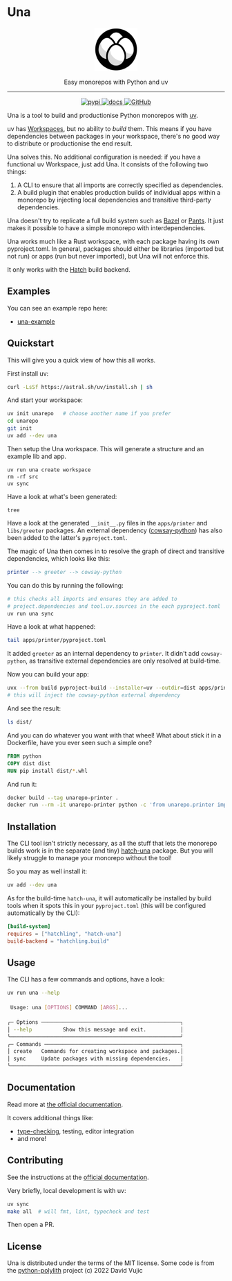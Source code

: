 # Una

<div align="center">
  <img src="https://raw.githubusercontent.com/carderne/una/main/docs/assets/logo.svg" alt="Una logo" width="100" role="img">
  <p>Easy monorepos with Python and uv</p>
</div>

----
<div align="center">

<a href="https://pypi.org/project/una/">
<img alt="pypi" src="https://img.shields.io/pypi/v/una.svg?logo=pypi&label=PyPI&logoColor=gold">
</a>
<a href="https://una.rdrn.me/">
<img alt="docs" src="https://img.shields.io/badge/Docs-gray?logo=materialformkdocs&logoColor=white">
</a>
<a href="https://github.com/carderne/una">
<img alt="GitHub" src="https://img.shields.io/badge/GitHub-una-blue?logo=github">
</a>

</div>

Una is a tool to build and productionise Python monorepos with [uv](https://docs.astral.sh/uv/).

uv has [Workspaces](https://docs.astral.sh/uv/concepts/workspaces/), but no ability to _build_ them.
This means if you have dependencies between packages in your workspace, there's no good way to distribute or productionise the end result.

Una solves this.
No additional configuration is needed: if you have a functional uv Workspace, just add Una.
It consists of the following two things:

1. A CLI to ensure that all imports are correctly specified as dependencies.
2. A build plugin that enables production builds of individual apps within a monorepo by injecting local dependencies and transitive third-party dependencies.

Una doesn't try to replicate a full build system such as [Bazel](https://bazel.build/) or
[Pants](https://www.pantsbuild.org/).
It just makes it possible to have a simple monorepo with interdependencies.

Una works much like a Rust workspace, with each package having its own pyproject.toml.
In general, packages should either be libraries (imported but not run) or apps (run but never imported), but Una will not enforce this.

It only works with the [Hatch](https://hatch.pypa.io) build backend.

## Examples
You can see an example repo here:

- [una-example](https://github.com/carderne/una-example)

## Quickstart
This will give you a quick view of how this all works.

First install uv:
```bash
curl -LsSf https://astral.sh/uv/install.sh | sh
```

And start your workspace:
```bash
uv init unarepo   # choose another name if you prefer
cd unarepo
git init
uv add --dev una
```

Then setup the Una workspace. This will generate a structure and an example lib and app.
```
uv run una create workspace
rm -rf src
uv sync
```

Have a look at what's been generated:
```
tree
```

Have a look at the generated `__init__.py` files in the `apps/printer` and `libs/greeter` packages.
An external dependency ([cowsay-python](https://pypi.org/project/cowsay-python/)) has also been added to the latter's `pyproject.toml`.

The magic of Una then comes in to resolve the graph of direct and transitive dependencies, which looks like this:
```elm
printer --> greeter --> cowsay-python
```

You can do this by running the following:
```bash
# this checks all imports and ensures they are added to
# project.dependencies and tool.uv.sources in the each pyproject.toml
uv run una sync
```

Have a look at what happened:
```bash
tail apps/printer/pyproject.toml
```

It added `greeter` as an internal dependency to `printer`.
It didn't add `cowsay-python`, as transitive external dependencies are only resolved at build-time.

Now you can build your app:
```bash
uvx --from build pyproject-build --installer=uv --outdir=dist apps/printer
# this will inject the cowsay-python external dependency
```

And see the result:
```bash
ls dist/
```

And you can do whatever you want with that wheel!
What about stick it in a Dockerfile, have you ever seen such a simple one?
```Dockerfile
FROM python
COPY dist dist
RUN pip install dist/*.whl
```

And run it:
```bash
docker build --tag unarepo-printer .
docker run --rm -it unarepo-printer python -c 'from unarepo.printer import run; run()'
```

## Installation
The CLI tool isn't strictly necessary, as all the stuff that lets the monorepo builds work is in the separate (and tiny) [hatch-una](plugins/hatch) package.
But you will likely struggle to manage your monorepo without the tool!

So you may as well install it:
```bash
uv add --dev una
```

As for the build-time `hatch-una`, it will automatically be installed by build tools when it spots this in your `pyproject.toml` (this will be configured automatically by the CLI):
```toml
[build-system]
requires = ["hatchling", "hatch-una"]
build-backend = "hatchling.build"
```

## Usage
The CLI has a few commands and options, have a look:
```bash
uv run una --help

 Usage: una [OPTIONS] COMMAND [ARGS]...

╭─ Options ─────────────────────────────────────────────╮
│ --help          Show this message and exit.           │
╰───────────────────────────────────────────────────────╯
╭─ Commands ────────────────────────────────────────────╮
│ create   Commands for creating workspace and packages.│
│ sync     Update packages with missing dependencies.   │
╰───────────────────────────────────────────────────────╯
```

## Documentation

Read more at [the official documentation](https://una.rdrn.me/).

It covers additional things like:
- [type-checking](https://una.rdrn.me/types-tests/), testing, editor integration
- and more!

## Contributing
See the instructions at the [official documentation](https://una.rdrn.me/contributing/).

Very briefly, local development is with uv:
```bash
uv sync
make all  # will fmt, lint, typecheck and test
```

Then open a PR.

## License
Una is distributed under the terms of the MIT license.
Some code is from the [python-polylith](https://github.com/DavidVujic/python-polylith) project (c) 2022 David Vujic
